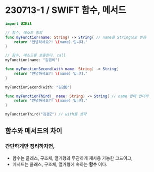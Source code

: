 # 230713-1 / SWIFT 함수, 메서드 
```swift
import UIKit

// 함수, 메소드 정의
func myFunction(name: String) -> String{ // name을 String으로 받음
    return "안녕하세요?! \(name) 입니다."
}

// 함수, 메소드를 호출한다. call
myFunction(name: "김겸비")

func myFunctionSecond(with name: String) -> String{
    return "안녕하세요?! \(name) 입니다."
}

myFunctionSecond(with: "김겸B")

func myFunctionThird(_ name: String) -> String{ // name 앞에 언더바
    return "안녕하세요?! \(name) 입니다."
}

myFunctionThird("김겸Z") // with를 생략
```

## 함수와 메서드의 차이

### 간단하게만 정리하자면, 

- 함수는 클래스, 구조체, 열거형과 무관하게 재사용 가능한 코드이고,
- 메서드는 클래스, 구조체, 열거형에 속하는 __함수__ 이다.

